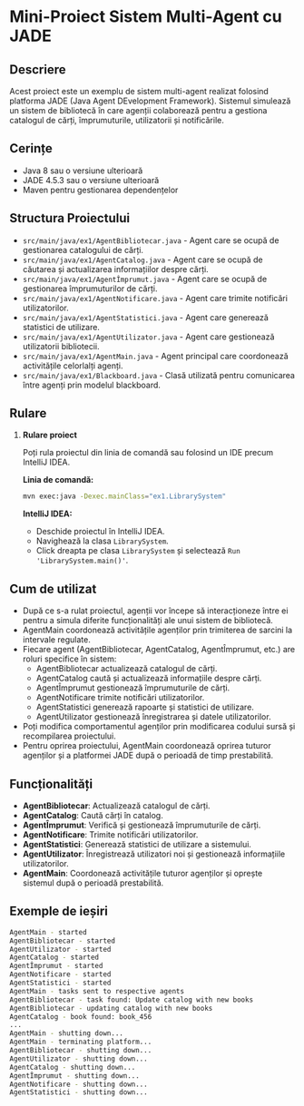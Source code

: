 
# Mini-Proiect Sistem Multi-Agent cu JADE

## Descriere

Acest proiect este un exemplu de sistem multi-agent realizat folosind platforma JADE (Java Agent DEvelopment Framework). Sistemul simulează un sistem de bibliotecă în care agenții colaborează pentru a gestiona catalogul de cărți, împrumuturile, utilizatorii și notificările.

## Cerințe

- Java 8 sau o versiune ulterioară
- JADE 4.5.3 sau o versiune ulterioară
- Maven pentru gestionarea dependențelor

## Structura Proiectului

- `src/main/java/ex1/AgentBibliotecar.java` - Agent care se ocupă de gestionarea catalogului de cărți.
- `src/main/java/ex1/AgentCatalog.java` - Agent care se ocupă de căutarea și actualizarea informațiilor despre cărți.
- `src/main/java/ex1/AgentÎmprumut.java` - Agent care se ocupă de gestionarea împrumuturilor de cărți.
- `src/main/java/ex1/AgentNotificare.java` - Agent care trimite notificări utilizatorilor.
- `src/main/java/ex1/AgentStatistici.java` - Agent care generează statistici de utilizare.
- `src/main/java/ex1/AgentUtilizator.java` - Agent care gestionează utilizatorii bibliotecii.
- `src/main/java/ex1/AgentMain.java` - Agent principal care coordonează activitățile celorlalți agenți.
- `src/main/java/ex1/Blackboard.java` - Clasă utilizată pentru comunicarea între agenți prin modelul blackboard.

## Rulare

1. **Rulare proiect**

    Poți rula proiectul din linia de comandă sau folosind un IDE precum IntelliJ IDEA.

    **Linia de comandă:**

    ```sh
    mvn exec:java -Dexec.mainClass="ex1.LibrarySystem"
    ```

    **IntelliJ IDEA:**

    - Deschide proiectul în IntelliJ IDEA.
    - Navighează la clasa `LibrarySystem`.
    - Click dreapta pe clasa `LibrarySystem` și selectează `Run 'LibrarySystem.main()'`.

## Cum de utilizat

- După ce s-a rulat proiectul, agenții vor începe să interacționeze între ei pentru a simula diferite funcționalități ale unui sistem de bibliotecă.
- AgentMain coordonează activitățile agenților prin trimiterea de sarcini la intervale regulate.
- Fiecare agent (AgentBibliotecar, AgentCatalog, AgentÎmprumut, etc.) are roluri specifice în sistem:
  - AgentBibliotecar actualizează catalogul de cărți.
  - AgentCatalog caută și actualizează informațiile despre cărți.
  - AgentÎmprumut gestionează împrumuturile de cărți.
  - AgentNotificare trimite notificări utilizatorilor.
  - AgentStatistici generează rapoarte și statistici de utilizare.
  - AgentUtilizator gestionează înregistrarea și datele utilizatorilor.
- Poți modifica comportamentul agenților prin modificarea codului sursă și recompilarea proiectului.
- Pentru oprirea proiectului, AgentMain coordonează oprirea tuturor agenților și a platformei JADE după o perioadă de timp prestabilită.

## Funcționalități

- **AgentBibliotecar**: Actualizează catalogul de cărți.
- **AgentCatalog**: Caută cărți în catalog.
- **AgentÎmprumut**: Verifică și gestionează împrumuturile de cărți.
- **AgentNotificare**: Trimite notificări utilizatorilor.
- **AgentStatistici**: Generează statistici de utilizare a sistemului.
- **AgentUtilizator**: Înregistrează utilizatori noi și gestionează informațiile utilizatorilor.
- **AgentMain**: Coordonează activitățile tuturor agenților și oprește sistemul după o perioadă prestabilită.

## Exemple de ieșiri

```sh
AgentMain - started
AgentBibliotecar - started
AgentUtilizator - started
AgentCatalog - started
AgentÎmprumut - started
AgentNotificare - started
AgentStatistici - started
AgentMain - tasks sent to respective agents
AgentBibliotecar - task found: Update catalog with new books
AgentBibliotecar - updating catalog with new books
AgentCatalog - book found: book_456
...
AgentMain - shutting down...
AgentMain - terminating platform...
AgentBibliotecar - shutting down...
AgentUtilizator - shutting down...
AgentCatalog - shutting down...
AgentÎmprumut - shutting down...
AgentNotificare - shutting down...
AgentStatistici - shutting down...
```
